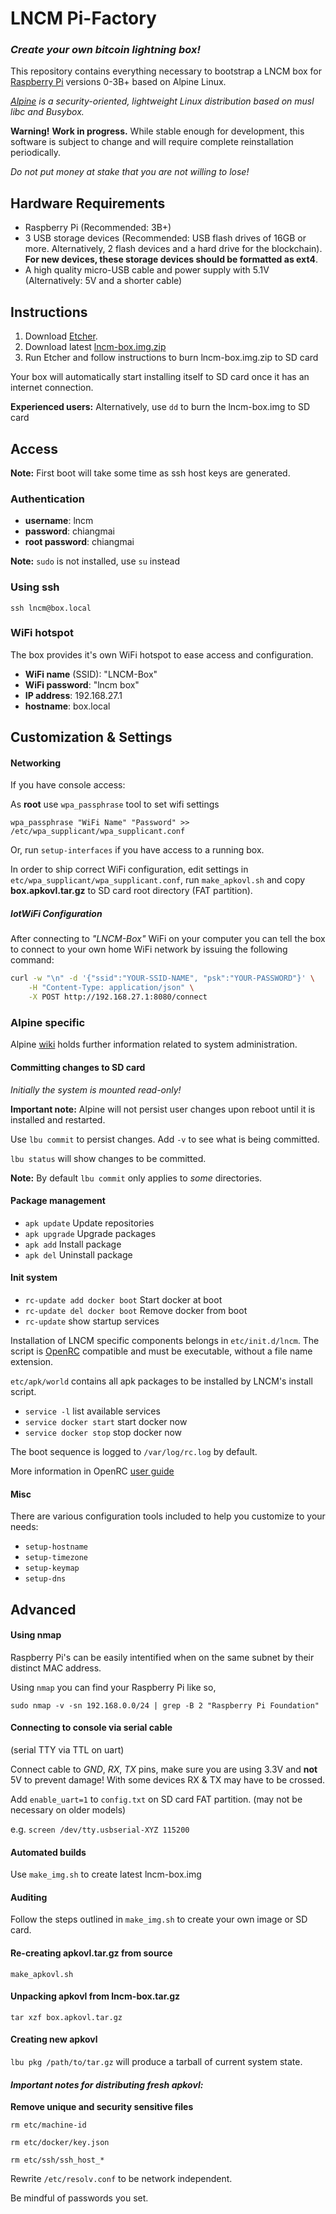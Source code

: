 # LNCM Pi-Factory
### _Create your own bitcoin lightning box!_

This repository contains everything necessary to bootstrap a LNCM box for [Raspberry Pi](https://www.raspberrypi.org) versions 0-3B+ based on Alpine Linux.

*[Alpine](https://alpinelinux.org) is a security-oriented, lightweight Linux distribution based on musl libc and Busybox.*

**Warning!** **Work in progress.** While stable enough for development, this software is subject to change and will require complete reinstallation periodically. 

*Do not put money at stake that you are not willing to lose!*

## Hardware Requirements

* Raspberry Pi (Recommended: 3B+)
* 3 USB storage devices (Recommended: USB flash drives of 16GB or more. Alternatively, 2 flash devices and a hard drive for the blockchain). **For new devices, these storage devices should be formatted as ext4**.
* A high quality micro-USB cable and power supply with 5.1V (Alternatively: 5V and a shorter cable)

## Instructions

1. Download [Etcher](https://www.balena.io/etcher/).
2. Download latest [lncm-box.img.zip](
https://github.com/lncm/pi-factory/releases/download/v0.4.0/lncm-box-v0.4.0.img.zip)
3. Run Etcher and follow instructions to burn lncm-box.img.zip to SD card

Your box will automatically start installing itself to SD card once it has an internet connection.

**Experienced users:** Alternatively, use `dd` to burn the lncm-box.img to SD card

## Access

**Note:** First boot will take some time as ssh host keys are generated.

### Authentication

- **username**: lncm
- **password**: chiangmai
- **root password**: chiangmai

**Note:** `sudo` is not installed, use `su` instead

### Using ssh
`ssh lncm@box.local`

### WiFi hotspot

The box provides it's own WiFi hotspot to ease access and configuration.

- **WiFi name** (SSID): "LNCM-Box"
- **WiFi password**: "lncm box"
- **IP address**: 192.168.27.1
- **hostname**: box.local

## Customization & Settings

#### Networking

If you have console access:

As **root** use `wpa_passphrase` tool to set wifi settings

`wpa_passphrase "WiFi Name" "Password" >> /etc/wpa_supplicant/wpa_supplicant.conf`

Or, run `setup-interfaces` if you have access to a running box.

In order to ship correct WiFi configuration, edit settings in `etc/wpa_supplicant/wpa_supplicant.conf`, run `make_apkovl.sh` and copy **box.apkovl.tar.gz** to SD card root directory (FAT partition).

##### IotWiFi Configuration

After connecting to _"LNCM-Box"_ WiFi on your computer you can tell the box to connect to your own home WiFi network by issuing the following command:

```bash
curl -w "\n" -d '{"ssid":"YOUR-SSID-NAME", "psk":"YOUR-PASSWORD"}' \
    -H "Content-Type: application/json" \
    -X POST http://192.168.27.1:8080/connect
```
### Alpine specific

Alpine [wiki](https://wiki.alpinelinux.org/) holds further information related to system administration.

#### Committing changes to SD card

*Initially the system is mounted read-only!*

**Important note:** Alpine will not persist user changes upon reboot until it is installed and restarted. 

Use `lbu commit` to persist changes. Add `-v` to see what is being committed.

`lbu status` will show changes to be committed.

**Note:** By default `lbu commit` only applies to *some* directories.

#### Package management

- `apk update` Update repositories 
- `apk upgrade` Upgrade packages
- `apk add` Install package 
- `apk del` Uninstall package 

#### Init system

- `rc-update add docker boot` Start docker at boot
- `rc-update del docker boot` Remove docker from boot
- `rc-update` show startup services

Installation of LNCM specific components belongs in `etc/init.d/lncm`. The script is [OpenRC](https://wiki.gentoo.org/wiki/OpenRC) compatible and must be executable, without a file name extension.

`etc/apk/world` contains all apk packages to be installed by LNCM's install script.

- `service -l` list available services
- `service docker start` start docker now
- `service docker stop` stop docker now

The boot sequence is logged to `/var/log/rc.log` by default.

More information in OpenRC [user guide](https://github.com/OpenRC/openrc/blob/master/user-guide.md)

#### Misc

There are various configuration tools included to help you customize to your needs:

- `setup-hostname` 
- `setup-timezone` 
- `setup-keymap` 
- `setup-dns`

## Advanced

#### Using nmap

Raspberry Pi's can be easily intentified when on the same subnet by their distinct MAC address.

Using `nmap` you can find your Raspberry Pi like so,

`sudo nmap -v -sn 192.168.0.0/24 | grep -B 2 "Raspberry Pi Foundation"`

#### Connecting to console via serial cable
(serial TTY via TTL on uart)

Connect cable to *GND*, *RX*, *TX* pins, make sure you are using 3.3V and **not** 5V to prevent damage! With some devices RX & TX may have to be crossed.

Add `enable_uart=1` to `config.txt` on SD card FAT partition. (may not be necessary on older models)

e.g. `screen /dev/tty.usbserial-XYZ 115200`

#### Automated builds

Use `make_img.sh` to create latest lncm-box.img

#### Auditing

Follow the steps outlined in `make_img.sh` to create your own image or SD card.

#### Re-creating apkovl.tar.gz from source

`make_apkovl.sh`

#### Unpacking apkovl from lncm-box.tar.gz

`tar xzf box.apkovl.tar.gz`

#### Creating new apkovl

`lbu pkg /path/to/tar.gz` will produce a tarball of current system state.

#### *Important notes for distributing fresh apkovl:*
 
**Remove unique and security sensitive files**
 
`rm etc/machine-id`

`rm etc/docker/key.json`

`rm etc/ssh/ssh_host_*`

Rewrite `/etc/resolv.conf` to be network independent.

Be mindful of passwords you set.
